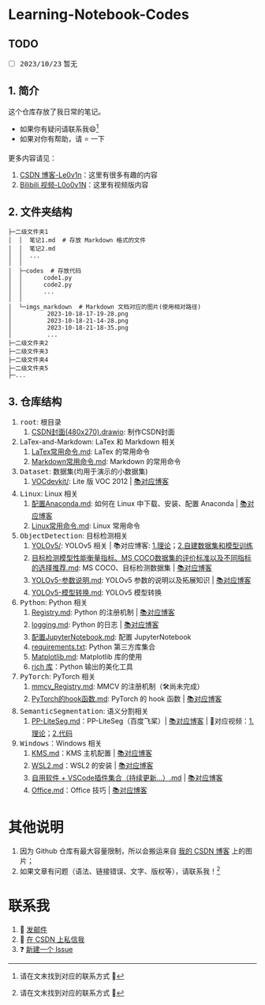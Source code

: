 # Learning-Notebook-Codes

## TODO

- [ ] <kbd>2023/10/23</kbd> 暂无


## 1. 简介

这个仓库存放了我日常的笔记。
+ 如果你有疑问请联系我:smile:[^footnote_1]
+ 如果对你有帮助，请 :star: 一下

更多内容请见：
1. [CSDN 博客-Le0v1n](https://blog.csdn.net/weixin_44878336)：这里有很多有趣的内容
2. [Bilibili 视频-L0o0v1N](https://space.bilibili.com/13187602)：这里有视频版内容

[^footnote_1]: 请在文末找到对应的联系方式 :zany_face:

## 2. 文件夹结构

```
├─二级文件夹1
│  │  笔记1.md  # 存放 Markdown 格式的文件
│  │  笔记2.md
│  │  ...
│  │
│  ├─codes  # 存放代码
│  │      code1.py
│  │      code2.py
│  │      ...
│  │
│  └─imgs_markdown  # Markdown 文档对应的图片(使用相对路径)
│          2023-10-18-17-19-28.png
│          2023-10-18-21-14-28.png
│          2023-10-18-21-18-35.png
│          ...
├─二级文件夹2
├─二级文件夹3
├─二级文件夹4
├─二级文件夹5
├─...
```

## 3. 仓库结构

1. <kbd>root</kbd>: 根目录
   1. [CSDN封面(480x270).drawio](https://github.com/Le0v1n/Learning-Notebook-Codes/blob/main/CSDN%E5%B0%81%E9%9D%A2(480x270).drawio): 制作CSDN封面
2. LaTex-and-Markdown: LaTex 和 Markdown 相关
   1. [LaTex常用命令.md](): LaTex 的常用命令
   2. [Markdown常用命令.md](): Markdown 的常用命令
3. <kbd>Dataset</kbd>: 数据集(均用于演示的小数据集)
   1. [VOCdevkit/](https://github.com/Le0v1n/Learning-Notebook-Codes/tree/main/Datasets/VOCdevkit): Lite 版 VOC 2012 | [📚对应博客](https://blog.csdn.net/weixin_44878336/article/details/124540069)
4. <kbd>Linux</kbd>: Linux 相关
   1. [配置Anaconda.md](https://github.com/Le0v1n/Learning-Notebook-Codes/blob/main/Linux/%E9%85%8D%E7%BD%AEAnaconda.md): 如何在 Linux 中下载、安装、配置 Anaconda | [📚对应博客](https://blog.csdn.net/weixin_44878336/article/details/133967607)
   2. [Linux常用命令.md](): Linux 常用命令
5. <kbd>ObjectDetection</kbd>: 目标检测相关
   1. [YOLOv5/](https://github.com/Le0v1n/Learning-Notebook-Codes/tree/main/ObjectDetection/YOLOv5/): YOLOv5 相关 | 📚对应博客: [1.理论](https://blog.csdn.net/weixin_44878336/article/details/133901265)；[2.自建数据集和模型训练](https://blog.csdn.net/weixin_44878336/article/details/133915488)
   2. [目标检测模型性能衡量指标、MS COCO数据集的评价标准以及不同指标的选择推荐.md](https://github.com/Le0v1n/Learning-Notebook-Codes/blob/main/ObjectDetection/%E7%9B%AE%E6%A0%87%E6%A3%80%E6%B5%8B%E6%A8%A1%E5%9E%8B%E6%80%A7%E8%83%BD%E8%A1%A1%E9%87%8F%E6%8C%87%E6%A0%87%E3%80%81MS%20COCO%E6%95%B0%E6%8D%AE%E9%9B%86%E7%9A%84%E8%AF%84%E4%BB%B7%E6%A0%87%E5%87%86%E4%BB%A5%E5%8F%8A%E4%B8%8D%E5%90%8C%E6%8C%87%E6%A0%87%E7%9A%84%E9%80%89%E6%8B%A9%E6%8E%A8%E8%8D%90.md): MS COCO、目标检测数据集 | [📚对应博客](https://blog.csdn.net/weixin_44878336/article/details/124650328)
   3. [YOLOv5-参数说明.md](https://github.com/Le0v1n/Learning-Notebook-Codes/blob/main/ObjectDetection/YOLOv5/YOLOv5-%E5%8F%82%E6%95%B0%E8%AF%B4%E6%98%8E.md): YOLOv5 参数的说明以及拓展知识 | [📚对应博客](TODO)
   4. [YOLOv5-模型转换.md](https://github.com/Le0v1n/Learning-Notebook-Codes/blob/main/ObjectDetection/YOLOv5/YOLOv5-%E6%A8%A1%E5%9E%8B%E8%BD%AC%E6%8D%A2.md): YOLOv5 模型转换
6. <kbd>Python</kbd>: Python 相关
   1. [Registry.md](https://github.com/Le0v1n/Learning-Notebook-Codes/blob/main/Python/Registry/Registry.md): Python 的注册机制 | [📚对应博客](https://blog.csdn.net/weixin_44878336/article/details/133887655)
   2. [logging.md](https://github.com/Le0v1n/Learning-Notebook-Codes/blob/main/Python/Python%E7%9A%84logging%E6%A8%A1%E5%9D%97%EF%BC%88%E6%97%A5%E5%BF%97%E3%80%81DEBUG%E3%80%81INFO%E3%80%81WARNING%E3%80%81ERROR%E3%80%81CRITICAL%EF%BC%89.md): Python 的日志 | [📚对应博客](https://blog.csdn.net/weixin_44878336/article/details/133868928)
   3. [配置JupyterNotebook.md](https://github.com/Le0v1n/Learning-Notebook-Codes/blob/main/Python/%E9%85%8D%E7%BD%AEJupyterNotebook.md): 配置 JupyterNotebook
   4. [requirements.txt](https://github.com/Le0v1n/Learning-Notebook-Codes/blob/main/Python/requirements.txt): Python 第三方库集合
   5. [Matplotlib.md](https://github.com/Le0v1n/Learning-Notebook-Codes/blob/main/Python/Matplotlib.md): Matplotlib 库的使用
   6. [rich 库](https://github.com/Le0v1n/Learning-Notebook-Codes/blob/main/Python/Rich-%E7%BE%8E%E5%8C%96/rich-%E7%BE%8E%E5%8C%96-%E5%BA%93.md)：Python 输出的美化工具
7. <kbd>PyTorch</kbd>: PyTorch 相关
   1. [mmcv_Registry.md](https://github.com/Le0v1n/Learning-Notebook-Codes/tree/main/PyTorch/mmcv_Registry): MMCV 的注册机制（:hammer_and_wrench:尚未完成）
   2. [PyTorch的hook函数.md](https://github.com/Le0v1n/Learning-Notebook-Codes/blob/main/PyTorch/PyTorch%E7%9A%84hook%E5%87%BD%E6%95%B0%EF%BC%88register_hook%E3%80%81register_forward_hook%E3%80%81register_backward_hook%E3%80%81register_forward_pre_hook%EF%BC%89.md): PyTorch 的 hook 函数 | [📚对应博客](https://blog.csdn.net/weixin_44878336/article/details/133859089)
8. <kbd>SemanticSegmentation</kbd>: 语义分割相关
   1. [PP-LiteSeg.md](https://github.com/Le0v1n/Learning-Notebook-Codes/blob/main/SemanticSegmentation/PP-LiteSeg.md)：PP-LiteSeg（百度飞桨）| [📚对应博客](https://blog.csdn.net/weixin_44878336/article/details/132211283) | 🎥对应视频：[1.理论](https://www.bilibili.com/video/BV1Xr4y1d7Y2)；[2.代码](https://www.bilibili.com/video/BV18p4y1P7dG)
9.  <kbd>Windows</kbd>：Windows 相关
    1.  [KMS.md](https://github.com/Le0v1n/Learning-Notebook-Codes/blob/main/Windows/KMS%20Host.md)：KMS 主机配置 | [📚对应博客](https://blog.csdn.net/weixin_44878336/article/details/133934093)
    2.  [WSL2.md](https://github.com/Le0v1n/Learning-Notebook-Codes/blob/main/Windows/WSL2.md)：WSL2 的安装 | [📚对应博客](https://blog.csdn.net/weixin_44878336/article/details/133967607)
    3.  [自用软件 + VSCode插件集合（持续更新...）.md](https://github.com/Le0v1n/Learning-Notebook-Codes/blob/main/Windows/%E8%87%AA%E7%94%A8%E8%BD%AF%E4%BB%B6%20%2B%20VSCode%E6%8F%92%E4%BB%B6%E9%9B%86%E5%90%88%EF%BC%88%E6%8C%81%E7%BB%AD%E6%9B%B4%E6%96%B0...%EF%BC%89.md) | [📚对应博客](https://blog.csdn.net/weixin_44878336/article/details/133272093)
    4.  [Office.md](https://github.com/Le0v1n/Learning-Notebook-Codes/blob/main/Windows/Office/Office.md)：Office 技巧 | [📚对应博客](https://blog.csdn.net/weixin_44878336/article/details/133986172)

# 其他说明

1. 因为 Github 仓库有最大容量限制，所以会搬运来自 [我的 CSDN 博客]((https://blog.csdn.net/weixin_44878336)) 上的图片；
2. 如果文章有问题（语法、链接错误、文字、版权等），请联系我！[^footnote_2]

[^footnote_2]: 请在文末找到对应的联系方式 :zany_face:

# 联系我

1. :e-mail: [发邮件](mailto:zjkljd@163.com)
2. :speech_balloon: [在 CSDN 上私信我](https://blog.csdn.net/weixin_44878336)
3. ❓ [新建一个 Issue](https://github.com/Le0v1n/Learning-Notebook-Codes/issues/new/choose)
